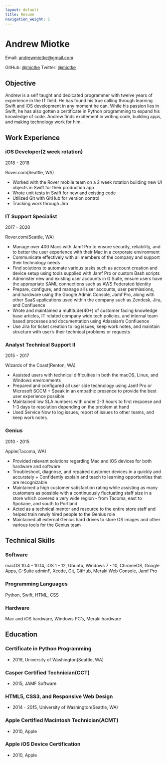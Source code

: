 ```yaml
---
layout: default
title: Resume
navigation_weight: 2
---
```

# Andrew Miotke

Email: andrewmiotke@gmail.com

GitHub: [@miotke](https://github.com/miotke)
Twitter: [@miotke](https://twitter.com/miotke)

Objective
----------
Andrew is a self taught and dedicated programmer with twelve years of experience in the IT field. He has found his true calling through learning Swift and iOS development in any moment he can. While his passion lies in Swift, he has also gotten a certificate in Python programming to expand his knowledge of code. Andrew finds excitement in writing code, building apps, and making technology work for him.

## Work Experience
### iOS Developer(2 week rotation)
2018 - 2018 

Rover.com(Seattle, WA)
* Worked with the Rover mobile team on a 2 week rotation building new UI objects in Swift for their production app
* Wrote unit tests in Swift for new and existing code 
* Utilized Git with GitHub for version control
* Tracking work through Jira

### IT Support Specialist
2017 - 2020

Rover.com(Seattle, WA)
* Manage over 400 Macs with Jamf Pro to ensure security, reliability, and to better the user experience with their Mac in a corporate environment
* Communicate effectively with all members of the company and support their technology needs
* Find solutions to automate various tasks such as account creation and device setup using tools supplied with Jamf Pro or custom Bash scripts
* Administer new and existing user accounts in G Suite, ensure users have the appropriate SAML connections such as AWS Federated Identity
* Prepare, configure, and manage all user accounts, user permissions, and hardware using the Google Admin Console, Jamf Pro, along with other SaaS applications used within the company such as Zendesk, Jira, and Confluence
* Wrote and maintained a multitude(40+) of customer facing knowledge base articles, IT related company wide tech policies, and internal team based processes and documentation using Atlassian’s Confluence
* Use Jira for ticket creation to log issues, keep work notes, and maintain structure with user’s their technical problems or requests

### Analyst Technical Support II
2015 - 2017

Wizards of the Coast(Renton, WA)
* Assisted users with technical difficulties in both the macOS, Linux, and Windows environments
* Prepared and configured all user side technology using Jamf Pro or Microsoft SCCM + Speak in an empathic presence to provide the best user experience possible
* Maintained low SLA numbers with under 2-3 hours to first response and 1-3 days to
resolution depending on the problem at hand
* Used Service Now to log issues, report of issues to other teams, and keep work notes.

### Genius
2010 - 2015

Apple(Tacoma, WA)
* Provided relevant solutions regarding Mac and iOS devices for both hardware and software
* Troubleshoot, diagnose, and repaired customer devices in a quickly and accurately + Confidently explain and teach to learning opportunities that are recognizable
* Maintained a high customer satisfaction rating while assisting as many customers as possible with a continuously fluctuating staff size in a store which covered a very wide region - from Tacoma, east to Spokane, and south to Portland
* Acted as a technical mentor and resource to the entire store staff and helped train newly hired people to the Genius role
* Maintained all external Genius hard drives to store OS images and other various tools for the Genius team

## Technical Skills
### Software
macOS 10.4 - 10.14, iOS 1 - 12, Ubuntu, Windows 7 - 10, ChromeOS, Google Apps, G-Suite adminF, Xcode, Git,
GitHub, Meraki Web Console, Jamf Pro

### Programming Languages
Python, Swift, HTML, CSS

### Hardware
Mac and iOS hardware, Windows PC’s, Meraki hardware

## Education
### Certificate in Python Programming
 * 2019, University of Washington(Seattle, WA)

### Casper Certified Technician(CCT)
 * 2015, JAMF Software

### HTML5, CSS3, and Responsive Web Design
 * 2014 - 2015, University of Washington(Seattle, WA)

### Apple Certified Macintosh Technician(ACMT)
  * 2010, Apple

### Apple iOS Device Certification
 * 2010, Apple